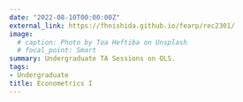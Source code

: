 ```yaml
---
date: "2022-08-10T00:00:00Z"
external_link: https://fhnishida.github.io/fearp/rec2301/
image:
  # caption: Photo by Toa Heftiba on Unsplash
  # focal_point: Smart
summary: Undergraduate TA Sessions on OLS.
tags:
- Undergraduate
title: Econometrics I
---
```

